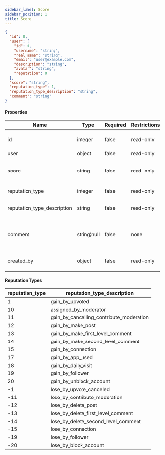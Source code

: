 ```yaml
---
sidebar_label: Score
sidebar_position: 1
title: Score
---
```


```json
{
  "id": 0,
  "user": {
    "id": 0,
    "username": "string",
    "real_name": "string",
    "email": "user@example.com",
    "description": "string",
    "avatar": "string",
    "reputation": 0
  },
  "score": "string",
  "reputation_type": 1,
  "reputation_type_description": "string",
  "comment": "string"
}

```

#### Properties

|Name|Type|Required|Restrictions|Description|
|---|---|---|---|---|
|id|integer|false|read-only|Unique integer value|
|user|object|false|read-only|[User](../schemas/user)|
|score|string|false|read-only|Positive or negative integer value|
|reputation_type|integer|false|read-only|Integer code|
|reputation_type_description|string|false|read-only|String description of the code|
|comment|string¦null|false|none|Custom comment for this score variation|
|created_by|object|false|read-only|The moderator [User](../schemas/user)|

#### Reputation Types

|reputation_type|reputation_type_description|
|---|---|
|1|gain_by_upvoted|
|10|assigned_by_moderator|
|11|gain_by_cancelling_contribute_moderation|
|12|gain_by_make_post|
|13|gain_by_make_first_level_comment|
|14|gain_by_make_second_level_comment|
|15|gain_by_connection|
|17|gain_by_app_used|
|18|gain_by_daily_visit|
|19|gain_by_follower|
|20|gain_by_unblock_account|
|-1|lose_by_upvote_canceled|
|-11|lose_by_contribute_moderation|
|-12|lose_by_delete_post|
|-13|lose_by_delete_first_level_comment|
|-14|lose_by_delete_second_level_comment|
|-15|lose_by_connection|
|-19|lose_by_follower|
|-20|lose_by_block_account|
